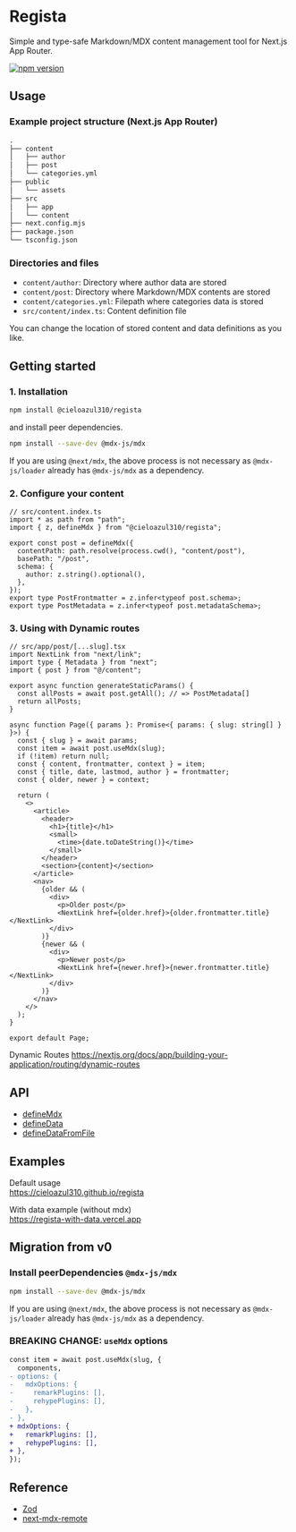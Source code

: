 # Regista

Simple and type-safe Markdown/MDX content management tool for Next.js App Router.

[![npm version](https://badge.fury.io/js/@cieloazul310%2Fregista.svg)](https://badge.fury.io/js/@cieloazul310%2Fregista)

## Usage

### Example project structure (Next.js App Router)

```txt
.
├── content
│   ├── author
│   ├── post
│   └── categories.yml
├── public
│   └── assets
├── src
│   ├── app
│   └── content
├── next.config.mjs
├── package.json
└── tsconfig.json
```

### Directories and files

- `content/author`: Directory where author data are stored
- `content/post`: Directory where Markdown/MDX contents are stored
- `content/categories.yml`: Filepath where categories data is stored
- `src/content/index.ts`: Content definition file

You can change the location of stored content and data definitions as you like.

## Getting started

### 1. Installation

```sh
npm install @cieloazul310/regista
```

and install peer dependencies.

```sh
npm install --save-dev @mdx-js/mdx
```

If you are using `@next/mdx`, the above process is not necessary as `@mdx-js/loader` already has `@mdx-js/mdx` as a dependency.

### 2. Configure your content

```tsx
// src/content.index.ts
import * as path from "path";
import { z, defineMdx } from "@cieloazul310/regista";

export const post = defineMdx({
  contentPath: path.resolve(process.cwd(), "content/post"),
  basePath: "/post",
  schema: {
    author: z.string().optional(),
  },
});
export type PostFrontmatter = z.infer<typeof post.schema>;
export type PostMetadata = z.infer<typeof post.metadataSchema>;
```

### 3. Using with Dynamic routes

```tsx
// src/app/post/[...slug].tsx
import NextLink from "next/link";
import type { Metadata } from "next";
import { post } from "@/content";

export async function generateStaticParams() {
  const allPosts = await post.getAll(); // => PostMetadata[]
  return allPosts;
}

async function Page({ params }: Promise<{ params: { slug: string[] } }>) {
  const { slug } = await params;
  const item = await post.useMdx(slug);
  if (!item) return null;
  const { content, frontmatter, context } = item;
  const { title, date, lastmod, author } = frontmatter;
  const { older, newer } = context;

  return (
    <>
      <article>
        <header>
          <h1>{title}</h1>
          <small>
            <time>{date.toDateString()}</time>
          </small>
        </header>
        <section>{content}</section>
      </article>
      <nav>
        {older && (
          <div>
            <p>Older post</p>
            <NextLink href={older.href}>{older.frontmatter.title}</NextLink>
          </div>
        )}
        {newer && (
          <div>
            <p>Newer post</p>
            <NextLink href={newer.href}>{newer.frontmatter.title}</NextLink>
          </div>
        )}
      </nav>
    </>
  );
}

export default Page;
```

Dynamic Routes
<https://nextjs.org/docs/app/building-your-application/routing/dynamic-routes>

## API

- [defineMdx](./docs/api/defineMdx.md)
- [defineData](./docs/api/defineData.md)
- [defineDataFromFile](./docs/api/defineDataFromFile.md)

## Examples

Default usage  
<https://cieloazul310.github.io/regista>

With data example (without mdx)  
<https://regista-with-data.vercel.app>

## Migration from v0

### Install peerDependencies `@mdx-js/mdx`

```sh
npm install --save-dev @mdx-js/mdx
```

If you are using `@next/mdx`, the above process is not necessary as `@mdx-js/loader` already has `@mdx-js/mdx` as a dependency.

### BREAKING CHANGE: `useMdx` options

```diff
const item = await post.useMdx(slug, {
  components,
- options: {
-   mdxOptions: {
-     remarkPlugins: [],
-     rehypePlugins: [],
-   },
- },
+ mdxOptions: {
+   remarkPlugins: [],
+   rehypePlugins: [],
+ },
});
```

## Reference

- [Zod]
- [next-mdx-remote]

[Zod]: https://zod.dev/ "Zod"
[next-mdx-remote]: https://github.com/hashicorp/next-mdx-remote "next-mdx-remote"
